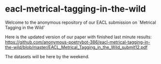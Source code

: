 # eacl-metrical-tagging-in-the-wild

Welcome to the anonymous repository of our EACL submission on `Metrical Tagging in the Wild'

Here is the updated version of our paper with finished last minute results: 
https://github.com/anonymous-poetrybot-386/eacl-metrical-tagging-in-the-wild/blob/master/EACL_Metrical_Tagging_in_the_Wild_submit12.pdf

The datasets will be here by the weekend.
